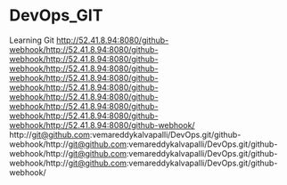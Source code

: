 # DevOps_GIT
Learning Git
http://52.41.8.94:8080/github-webhook/http://52.41.8.94:8080/github-webhook/http://52.41.8.94:8080/github-webhook/http://52.41.8.94:8080/github-webhook/http://52.41.8.94:8080/github-webhook/http://52.41.8.94:8080/github-webhook/http://52.41.8.94:8080/github-webhook/http://52.41.8.94:8080/github-webhook/http://52.41.8.94:8080/github-webhook/http://52.41.8.94:8080/github-webhook/
http://git@github.com:vemareddykalvapalli/DevOps.git/github-webhook/http://git@github.com:vemareddykalvapalli/DevOps.git/github-webhook/http://git@github.com:vemareddykalvapalli/DevOps.git/github-webhook/http://git@github.com:vemareddykalvapalli/DevOps.git/github-webhook/
